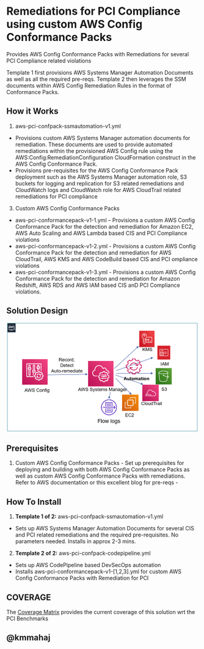 <p align="center">
</p>

# Remediations for PCI Compliance using custom AWS Config Conformance Packs

Provides AWS Config Conformance Packs with Remediations for several PCI Compliance related violations  

Template 1 first provisions AWS Systems Manager Automation Documents as well as all the required pre-reqs. Template 2 then leverages the SSM documents within AWS Config Remediation Rules in the format of Conformance Packs.


## How it Works

1. aws-pci-confpack-ssmautomation-v1.yml
- Provisions custom AWS Systems Manager automation documents for remediation. These documents are used to provide automated remediations within the provisioned AWS Config rule using the AWS:Config:RemediationConfiguration CloudFormation construct in the AWS Config Conformance Pack. 
- Provisions pre-requisites for the AWS Config Conformance Pack deployment such as the AWS Systems Manager automation role, S3 buckets for logging and replication for S3 related remediations and CloudWatch logs and CloudWatch role for AWS CloudTrail related remediations for PCI compliance
3. Custom AWS Config Conformance Packs
- aws-pci-conformancepack-v1-1.yml – Provisions a custom AWS Config Conformance Pack for the detection and remediation for Amazon EC2, AWS Auto Scaling and AWS Lambda based  CIS and PCI Compliance violations
- aws-pci-conformancepack-v1-2.yml - Provisions a custom AWS Config Conformance Pack for the detection and remediation for AWS CloudTrail, AWS KMS and AWS CodeBuild based CIS and PCI ompliance violations 
- aws-pci-conformancepack-v1-3.yml - Provisions a custom AWS Config Conformance Pack for the detection and remediation for Amazon Redshift, AWS RDS and AWS IAM based CIS anD PCI Compliance violations.


## Solution Design

![](images/arch-diagram1.png)

## Prerequisites
1.	Custom AWS Config Conformance Packs - Set up prerequisites for deploying and building with both AWS Config Conformance Packs as well as custom AWS Config Conformance Packs with remediations. Refer to AWS documentation or this excellent blog for pre-reqs - 



## How To Install

1. **Template 1 of 2:** aws-pci-confpack-ssmautomation-v1.yml
* Sets up AWS Systems Manager Automation Documents for several CIS and PCI related remediations and the required pre-requisites. No parameters needed. Installs in approx 2-3 mins.
 
2. **Template 2 of 2:** aws-pci-confpack-codepipeline.yml
* Sets up AWS CodePipeline based DevSecOps automation
* Installs aws-pci-conformancepack-v1-[1,2,3].yml for custom AWS Config Conformance Packs with Remediation for PCI

## COVERAGE

The [Coverage Matrix](https://github.com/kmmahaj/config/blob/master/aws-conformancepack-pci/coverage/AWS%20SecurityHub%20Benchmarks-Coverage-v1.xlsx) provides the current coverage of this solution wrt the PCI Benchmarks

## @kmmahaj
